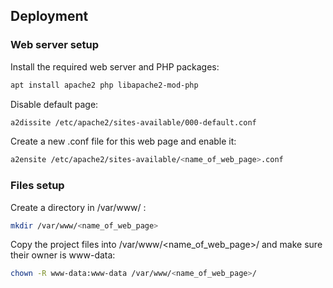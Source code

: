## Deployment

### Web server setup
Install the required web server and PHP packages:
```bash
apt install apache2 php libapache2-mod-php
```

Disable default page:
```bash
a2dissite /etc/apache2/sites-available/000-default.conf
```

Create a new .conf file for this web page and enable it:
```bash
a2ensite /etc/apache2/sites-available/<name_of_web_page>.conf
```

### Files setup
Create a directory in /var/www/ :
```bash
mkdir /var/www/<name_of_web_page>
```

Copy the project files into /var/www/<name_of_web_page>/ and make sure their owner is www-data:
```bash
chown -R www-data:www-data /var/www/<name_of_web_page>/
```
